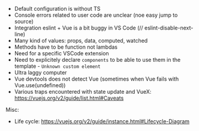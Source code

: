 - Default configuration is without TS
- Console errors related to user code are unclear (noe easy jump to source)
- Integration eslint + Vue is a bit buggy in VS Code (// eslint-disable-next-line)
- Many kind of values: props, data, computed, watched
- Methods have to be function not lambdas
- Need for a specific VSCode extension
- Need to explicitely declare `components` to be able to use them in the template - `Unknown custom element`
- Ultra laggy computer
- Vue devtools does not detect Vue (sometimes when Vue fails with Vue.use(undefined))
- Various traps encountered with state update and VueX: https://vuejs.org/v2/guide/list.html#Caveats

Misc:
- Life cycle: https://vuejs.org/v2/guide/instance.html#Lifecycle-Diagram

